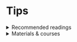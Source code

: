 # Tips

<details>
  <summary>Recommended readings</summary>
  
  <summary> Google Earth Engine and Artificial Intelligence (AI): A Comprehensive Review</summary>
📄 In this article, the authors provided a systematic review of relevant literature to identify recent research that incorporates AI methods in GEE.
Then, they discuss some of the major challenges of integrating GEE and AI and identify several priorities for future research.

📰 [*Check out this paper*](https://www.mdpi.com/2072-4292/14/14/3253)


<summary>Fifty years of Landsat science and impacts</summary>

  Uncover the incredible story of Landsat's 50-year journey! Discover how this pioneering remote sensing technology has transformed our understanding of Earth and its dynamic changes.

📰 [*Check out this paper*](https://www.sciencedirect.com/science/article/pii/S0034425722003054)

![Reading (1)](https://github.com/rafaelatiengo/Tips/assets/77443417/0390d1e9-d05b-4375-a111-2dec75f8cd3c)
<div align="center" width="50px">
<img src="![Reading (1)](https://github.com/rafaelatiengo/Tips/assets/77443417/0390d1e9-d05b-4375-a111-2dec75f8cd3c)" />
</div>

<summary> Google Earth Engine: A Global Analysis and Future Trends</summary>
Are you interested in understanding the primary applications of the Google Earth Engine? 
Would you like to know which articles are most frequently cited? 
Which nations are at the forefront of utilizing this platform?

📰 [*Check out this paper*](https://www.mdpi.com/2072-4292/15/14/3675)

![1690799235546](https://github.com/rafaelatiengo/Tips/assets/77443417/06179c48-65da-4a84-a458-0427474bb86f)
<div align="center" width="50px">
<img src="![Reading (1)](![1690799235546](https://github.com/rafaelatiengo/Tips/assets/77443417/06179c48-65da-4a84-a458-0427474bb86f)" />
</div>
</details>



<details>
<summary>Materials & courses</summary>
</details>
